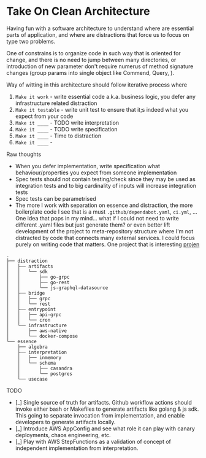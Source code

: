 # Take On Clean Architecture
Having fun with a software architecture to understand where are essential parts of application, 
and where are distractions that force us to focus on type two problems.

One of constrains is to organize code in such way that is oriented for change, 
and there is no need to jump between many directories, 
or introduction of new parameter don't require numerus of method signature changes 
(group params into single object like Commend, Query, ).

Way of witting in this architecture should follow iterative process where
1. `Make it work` - write essential code a.k.a. business logic, you defer any infrastructure related distraction
2. `Make it testable` -  write unit test to ensure that it;s indeed what you expect from your code
3. `Make it ____` -  TODO write interpretation
4. `Make it ____` - TODO write specification
5. `Make it ____` - Time to distraction
6. `Make it ____` -


Raw thoughts
- When you defer implementation, write specification what behaviour/properties you expect from someone implementation
- Spec tests should not contain testing/check since they may be used as integration tests and to big cardinality of inputs will increase integration tests
- Spec tests can be parametrised
- The more I work with separation on essence and distraction, the more boilerplate code I see that is a must `.github/dependabot.yaml`, `ci.yml`, ...
  One idea that pops in my mind... what if I could not need to write different .yaml files but just generate them? or even better lift development of 
  the project to meta-repository structure where I'm not distracted by code that connects many external services.
  I could focus purely on writing code that matters. One project that is interesting [projen](https://github.com/eladb/projen)
  
  
```
.
├── distraction
│   ├── artifacts
│   │   └── sdk
│   │       ├── go-grpc
│   │       ├── go-rest
│   │       └── js-graphql-datasource
│   ├── bridge
│   │   ├── grpc
│   │   └── rest
│   ├── entrypoint
│   │   ├── api-grpc
│   │   └── cron
│   └── infrastructure
│       ├── aws-native
│       └── docker-compose
└── essence
    ├── algebra
    ├── interpretation
    │   ├── inmemory
    │   └── schema
    │       ├── casandra
    │       └── postgres
    └── usecase

```


TODO
- [_] Single source of truth for artifacts. Github workflow actions should invoke either bash or Makefiles to generate artifacts like golang & js sdk. 
This going to separate invocation from implementation, and enable developers to generate artifacts locally.
- [_] Introduce AWS AppConfig and see what role it can play with canary deployments, chaos engineering, etc.
- [_] Play with AWS StepFunctions as a validation of concept of independent implementation from interpretation.